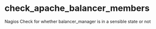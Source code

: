 # check_apache_balancer_members
Nagios Check for whether balancer_manager is in a sensible state or not

